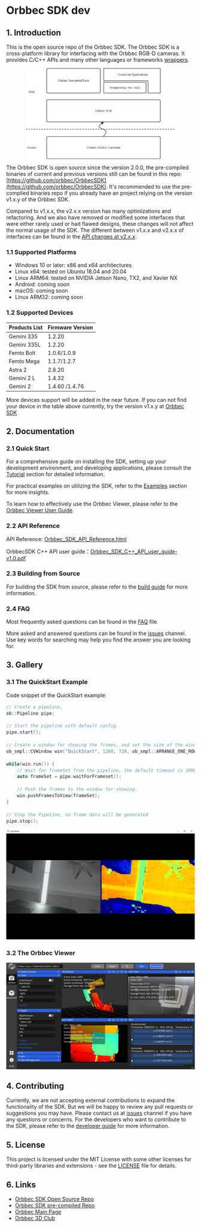 # Orbbec SDK dev

## 1. Introduction

This is the open source repo of the Orbbec SDK. The Orbbec SDK is a cross-platform library for interfacing with the Orbbec RGB-D cameras. It provides C/C++ APIs and many other languages or frameworks [wrappers](wrappers/readme.md).

<div align=center>
<img src="docs/resource/Overview.jpg" width="400" align="center" />
</div>

The Orbbec SDK is open source since the version 2.0.0, the pre-compiled binaries of current and previous versions still can be found in this repo: [https://github.com/orbbec/OrbbecSDK](https://github.com/orbbec/OrbbecSDK). It's recommended to use the pre-compiled binaries repo if you already have an project relying on the version v1.x.y of the Orbbec SDK.

Compared to v1.x.x, the v2.x.x version has many optimizations and refactoring. And we also have removed or modified some interfaces that were either rarely used or had flawed designs, these changes will not affect the normal usage of the SDK. The different between v1.x.x and v2.x.x of interfaces can be found in the [API changes at v2.x.x](docs/tutorial/API_Changes_at_v2.x.x.md).

### 1.1 Supported Platforms

- Windows 10 or later: x86 and x64 architectures
- Linux x64: tested on Ubuntu 18.04 and 20.04
- Linux ARM64: tested on NVIDIA Jetson Nano, TX2, and Xavier NX
- Android: coming soon
- macOS: coming soon
- Linux ARM32: coming soon

### 1.2 Supported Devices

| **Products List** | **Firmware Version**        |
|-------------------|-----------------------------|
| Gemini 335        | 1.2.20                      |
| Gemini 335L       | 1.2.20                     |
| Femto Bolt        | 1.0.6/1.0.9                 |
| Femto Mega        | 1.1.7/1.2.7                 |
| Astra 2           | 2.8.20                      |
| Gemini 2 L        | 1.4.32                      |
| Gemini 2          | 1.4.60 /1.4.76              |

More devices support will be added in the near future. If you can not find your device in the table above currently, try the version v1.x.y at [Orbbec SDK](https://github.com/orbbec/OrbbecSDK)

## 2. Documentation

### 2.1 Quick Start

For a comprehensive guide on installing the SDK, setting up your development environment, and developing applications, please consult the [Tutorial](docs/tutorial/Installation_and_Development_Guide.md) section for detailed information.

For practical examples on utilizing the SDK, refer to the [Examples](examples/README.md) section for more insights.

To learn how to effectively use the Orbbec Viewer, please refer to the [Orbbec Viewer User Guide](docs/tutorial/OrbbecViewer.md).

### 2.2 API Reference

API Reference: [Orbbec_SDK_API_Reference.html](https://orbbec.github.io/OrbbecSDK/doc/api/English/index.html)

OrbbecSDK C++ API user guide：[Orbbec_SDK_C++_API_user_guide-v1.0.pdf](docs/tutorial/OrbbecSDK_C++_API_user_guide-v1.0.pdf)

### 2.3 Building from Source

For building the SDK from source, please refer to the [build guide](docs/build/Building_Orbbec_SDK.md) for more information.

### 2.4 FAQ

Most frequently asked questions can be found in the [FAQ](docs/FAQ.md) file.

More asked and answered questions can be found in the [issues](https://github.com/orbbec/OrbbecSDK-dev/issues) channel. Use key words for searching may help you find the answer you are looking for.

## 3. Gallery

### 3.1 The QuickStart Example

Code snippet of the QuickStart example:

```c++
// Create a pipeline.
ob::Pipeline pipe;

// Start the pipeline with default config.
pipe.start();

// Create a window for showing the frames, and set the size of the window.
ob_smpl::CVWindow win("QuickStart", 1280, 720, ob_smpl::ARRANGE_ONE_ROW);

while(win.run()) {
    // Wait for frameSet from the pipeline, the default timeout is 1000ms.
    auto frameSet = pipe.waitForFrameset();

    // Push the frames to the window for showing.
    win.pushFramesToView(frameSet);
}

// Stop the Pipeline, no frame data will be generated
pipe.stop();
```

![QuickStart Example](docs/resource/QuickStart.jpg)

### 3.2 The Orbbec Viewer

![Orbbec Viewer](docs/resource/OrbbecViewer.jpg)

## 4. Contributing

Currently, we are not accepting external contributions to expand the functionality of the SDK. But we will be happy to review any pull requests or suggestions you may have.
Please contact us at [issues](https://github.com/orbbec/OrbbecSDK-dev/issues) channel if you have any questions or concerns.
For the developers who want to contribute to the SDK, please refer to the [developer guide](docs/developer/Contributing_to_Orbbec_SDK.md) for more information.

## 5. License

This project is licensed under the MIT License with some other licenses for third-party libraries and extensions - see the [LICENSE](LICENSE.txt) file for details.

## 6. Links

- [Orbbec SDK Open Source Repo](https://github.com/orbbec/OrbbecSDK-dev)
- [Orbbec SDK pre-compiled Repo](https://github.com/orbbec/OrbbecSDK)
- [Orbbec Main Page](https://www.orbbec.com/)
- [Orbbec 3D Club](https://3dclub.orbbec3d.com)
